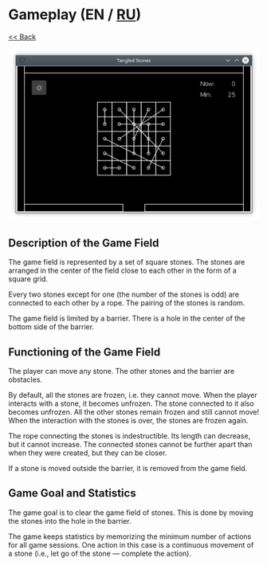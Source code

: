 # Gameplay (EN / [RU](gameplay_ru.md))

[<< Back](README.md)

![](screenshot.png)

## Description of the Game Field

The game field is represented by a set of square stones. The stones are arranged in the center of the field close to each other in the form of a square grid.

Every two stones except for one (the number of the stones is odd) are connected to each other by a rope. The pairing of the stones is random.

The game field is limited by a barrier. There is a hole in the center of the bottom side of the barrier.

## Functioning of the Game Field

The player can move any stone. The other stones and the barrier are obstacles.

By default, all the stones are frozen, i.e. they cannot move. When the player interacts with a stone, it becomes unfrozen. The stone connected to it also becomes unfrozen. All the other stones remain frozen and still cannot move! When the interaction with the stones is over, the stones are frozen again.

The rope connecting the stones is indestructible. Its length can decrease, but it cannot increase. The connected stones cannot be further apart than when they were created, but they can be closer.

If a stone is moved outside the barrier, it is removed from the game field.

## Game Goal and Statistics

The game goal is to clear the game field of stones. This is done by moving the stones into the hole in the barrier.

The game keeps statistics by memorizing the minimum number of actions for all game sessions. One action in this case is a continuous movement of a stone (i.e., let go of the stone — complete the action).
